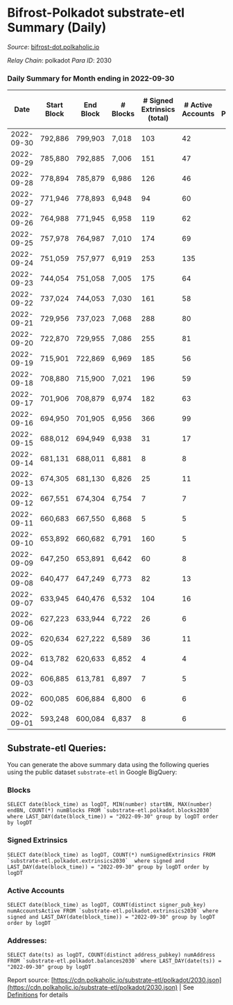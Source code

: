 # Bifrost-Polkadot substrate-etl Summary (Daily)

_Source_: [bifrost-dot.polkaholic.io](https://bifrost-dot.polkaholic.io)

*Relay Chain*: polkadot
*Para ID*: 2030



### Daily Summary for Month ending in 2022-09-30


| Date | Start Block | End Block | # Blocks | # Signed Extrinsics (total) | # Active Accounts | # Passive | # New | # Addresses with Balances | # Events | # Transfers | # XCM Transfers In | # XCM Transfers Out |
| ---- | ----------- | --------- | -------- | --------------------------- | ----------------- | --------- | ----- | ------------------------- | -------- | ----------- | ------------------ | ------------------- |
| 2022-09-30 | 792,886 | 799,903 | 7,018  | 103 | 42 |  |  | 2,805 | 14,887 | 43  | 5 ($2,529.47) | 3 ($655.19) |
| 2022-09-29 | 785,880 | 792,885 | 7,006  | 151 | 47 |  |  |  | 15,406 | 103  | 17 ($7,706.85) | 5 ($676.26) |
| 2022-09-28 | 778,894 | 785,879 | 6,986  | 126 | 46 |  |  |  | 15,147 | 116  | 13 ($7,787.56) | 2 ($4,782.37) |
| 2022-09-27 | 771,946 | 778,893 | 6,948  | 94 | 60 |  |  |  | 14,759 | 94  | 10 ($6,704.63) | 6 ($1,646.07) |
| 2022-09-26 | 764,988 | 771,945 | 6,958  | 119 | 62 |  |  |  | 14,955 | 127  | 6 ($297.16) | 2 ($55.45) |
| 2022-09-25 | 757,978 | 764,987 | 7,010  | 174 | 69 |  |  |  | 15,415 | 114  | 9 ($45,839.86) | 9 ($26,503.59) |
| 2022-09-24 | 751,059 | 757,977 | 6,919  | 253 | 135 |  |  |  | 15,833 | 219  | 15 ($5,509.93) | 3 ($1,608.47) |
| 2022-09-23 | 744,054 | 751,058 | 7,005  | 175 | 64 |  |  |  | 15,592 | 129  | 29 ($12,014.48) |   |
| 2022-09-22 | 737,024 | 744,053 | 7,030  | 161 | 58 |  |  |  | 15,614 | 105  | 44 ($10,378.87) | 3 ($93.04) |
| 2022-09-21 | 729,956 | 737,023 | 7,068  | 288 | 80 |  |  |  | 16,967 | 175  | 58 ($656,380.67) | 1 ($6,927.26) |
| 2022-09-20 | 722,870 | 729,955 | 7,086  | 255 | 81 |  |  |  | 16,573 | 179  | 54 ($13,764.72) | 2 ($113.77) |
| 2022-09-19 | 715,901 | 722,869 | 6,969  | 185 | 56 |  |  | 2,641 | 15,551 | 153 ($131.04) | 43 ($30,001.69) | 4 ($1,525.56) |
| 2022-09-18 | 708,880 | 715,900 | 7,021  | 196 | 59 |  |  | 2,628 | 15,701 | 107 ($59.68) | 31 ($23,752.15) | 2 ($688.05) |
| 2022-09-17 | 701,906 | 708,879 | 6,974  | 182 | 63 |  |  | 2,609 | 15,704 | 141 ($1,086.63) | 53 ($737,842.53) |   |
| 2022-09-16 | 694,950 | 701,905 | 6,956  | 366 | 99 |  |  | 2,577 | 17,226 | 281 ($54,349.52) | 98 ($107,413.39) | 2 ($13.83) |
| 2022-09-15 | 688,012 | 694,949 | 6,938  | 31 | 17 |  |  | 2,525 | 18,794 | 1,771 ($56,422.68) |   |   |
| 2022-09-14 | 681,131 | 688,011 | 6,881  | 8 | 8 |  |  | 2,523 | 13,827 |   |   |   |
| 2022-09-13 | 674,305 | 681,130 | 6,826  | 25 | 11 |  |  | 2,523 | 13,880 | 8  | 2 ($3,790.86) |   |
| 2022-09-12 | 667,551 | 674,304 | 6,754  | 7 | 7 |  |  | 2,521 | 13,567 |   |   |   |
| 2022-09-11 | 660,683 | 667,550 | 6,868  | 5 | 5 |  |  |  | 13,782 |   |   |   |
| 2022-09-10 | 653,892 | 660,682 | 6,791  | 160 | 5 |  |  |  | 14,903 |   |   |   |
| 2022-09-09 | 647,250 | 653,891 | 6,642  | 60 | 8 |  |  | 2,521 | 13,823 | 13 ($205,780.00) | 3 ($68,309.03) |   |
| 2022-09-08 | 640,477 | 647,249 | 6,773  | 82 | 13 |  |  | 2,512 | 14,234 | 8 ($7,347.69) |   |   |
| 2022-09-07 | 633,945 | 640,476 | 6,532  | 104 | 16 |  |  | 2,506 | 26,275 | 3,717 ($0.46) | 2 ($181.36) |   |
| 2022-09-06 | 627,223 | 633,944 | 6,722  | 26 | 6 |  |  | 1,341 | 13,671 | 3 ($0.04) | 2 ($16.04) | 1 ($6.52) |
| 2022-09-05 | 620,634 | 627,222 | 6,589  | 36 | 11 |  |  | 1,340 | 15,765 | 786 ($64,954.82) |   |   |
| 2022-09-04 | 613,782 | 620,633 | 6,852  | 4 | 4 |  |  | 1,339 | 13,733 | 1 ($0.70) |   |   |
| 2022-09-03 | 606,885 | 613,781 | 6,897  | 7 | 5 |  |  | 1,338 | 13,840 | 1 ($1.78) |   |   |
| 2022-09-02 | 600,085 | 606,884 | 6,800  | 6 | 6 |  |  | 1,337 | 13,647 | 5 ($0.61) |   |   |
| 2022-09-01 | 593,248 | 600,084 | 6,837  | 8 | 6 |  |  | 1,334 | 13,727 | 6 ($0.06) |   |   |

## Substrate-etl Queries:
You can generate the above summary data using the following queries using the public dataset `substrate-etl` in Google BigQuery:


### Blocks
```
SELECT date(block_time) as logDT, MIN(number) startBN, MAX(number) endBN, COUNT(*) numBlocks FROM `substrate-etl.polkadot.blocks2030`  where LAST_DAY(date(block_time)) = "2022-09-30" group by logDT order by logDT
```


### Signed Extrinsics
```
SELECT date(block_time) as logDT, COUNT(*) numSignedExtrinsics FROM `substrate-etl.polkadot.extrinsics2030`  where signed and LAST_DAY(date(block_time)) = "2022-09-30" group by logDT order by logDT
```


### Active Accounts
```
SELECT date(block_time) as logDT, COUNT(distinct signer_pub_key) numAccountsActive FROM `substrate-etl.polkadot.extrinsics2030` where signed and LAST_DAY(date(block_time)) = "2022-09-30" group by logDT order by logDT
```


### Addresses:
```
SELECT date(ts) as logDT, COUNT(distinct address_pubkey) numAddress FROM `substrate-etl.polkadot.balances2030` where LAST_DAY(date(ts)) = "2022-09-30" group by logDT
```



Report source: [https://cdn.polkaholic.io/substrate-etl/polkadot/2030.json](https://cdn.polkaholic.io/substrate-etl/polkadot/2030.json) | See [Definitions](/DEFINITIONS.md) for details
